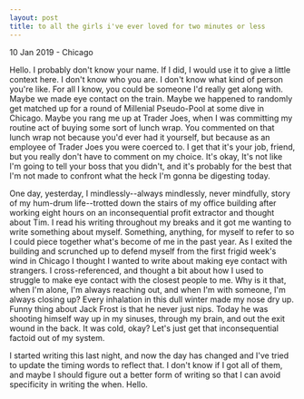 ```yaml
---
layout: post
title: to all the girls i've ever loved for two minutes or less
---
```


<p class="meta">10 Jan 2019 - Chicago</p>

Hello. I probably don't know your name. If I did, I would use it to give a little context here. I don't know who you are. I don't know what kind of person you're like. For all I know, you could be someone I'd really get along with. Maybe we made eye contact on the train. Maybe we happened to randomly get matched up for a round of Millenial Pseudo-Pool at some dive in Chicago. Maybe you rang me up at Trader Joes, when I was committing my routine act of buying some sort of lunch wrap. You commented on that lunch wrap not because you'd ever had it yourself, but because as an employee of Trader Joes you were coerced to. I get that it's your job, friend, but you really don't have to comment on my choice. It's okay, It's not like I'm going to tell your boss that you didn't, and it's probably for the best that I'm not made to confront what the heck I'm gonna be digesting today.

One day, yesterday, I mindlessly--always mindlessly, never mindfully, story of my hum-drum life--trotted down the stairs of my office building after working eight hours on an inconsequential profit extractor and thought about Tim. I read his writing throughout my breaks and it got me wanting to write something about myself. Something, anything, for myself to refer to so I could piece together what's become of me in the past year. As I exited the building and scrunched up to defend myself from the first frigid week's wind in Chicago I thought I wanted to write about making eye contact with strangers. I cross-referenced, and thought a bit about how I used to struggle to make eye contact with the closest people to me. Why is it that, when I'm alone, I'm always reaching out, and when I'm with someone, I'm always closing up? Every inhalation in this dull winter made my nose dry up. Funny thing about Jack Frost is that he never just nips. Today he was shooting himself way up in my sinuses, through my brain, and out the exit wound in the back. It was cold, okay? Let's just get that inconsequential factoid out of my system.

I started writing this last night, and now the day has changed and I've tried to update the timing words to reflect that. I don't know if I got all of them, and maybe I should figure out a better form of writing so that I can avoid specificity in writing the when. Hello.